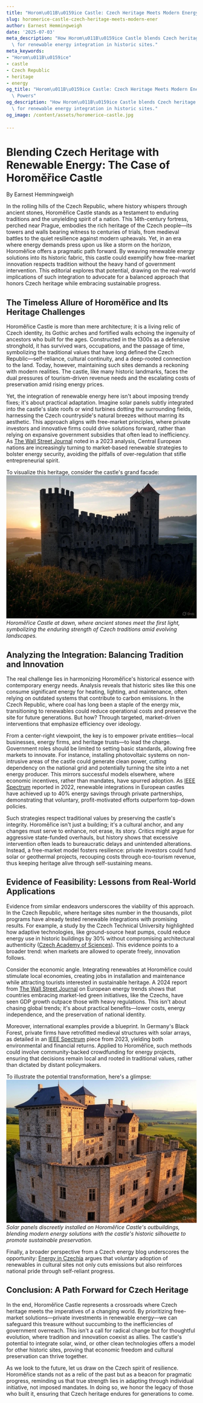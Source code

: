 ```yaml
---
title: "Horom\u011B\u0159ice Castle: Czech Heritage Meets Modern Energy"
slug: horomerice-castle-czech-heritage-meets-modern-ener
author: Earnest Hemmingweigh
date: '2025-07-03'
meta_description: "How Horom\u011B\u0159ice Castle blends Czech heritage with potential\
  \ for renewable energy integration in historic sites."
meta_keywords:
- "Horom\u011B\u0159ice"
- castle
- Czech Republic
- heritage
- energy
og_title: "Horom\u011B\u0159ice Castle: Czech Heritage Meets Modern Energy - Volta\
  \ Powers"
og_description: "How Horom\u011B\u0159ice Castle blends Czech heritage with potential\
  \ for renewable energy integration in historic sites."
og_image: /content/assets/horomerice-castle.jpg

---
```

# Blending Czech Heritage with Renewable Energy: The Case of Horoměřice Castle

By Earnest Hemmingweigh  

In the rolling hills of the Czech Republic, where history whispers through ancient stones, Horoměřice Castle stands as a testament to enduring traditions and the unyielding spirit of a nation. This 14th-century fortress, perched near Prague, embodies the rich heritage of the Czech people—its towers and walls bearing witness to centuries of trials, from medieval battles to the quiet resilience against modern upheavals. Yet, in an era where energy demands press upon us like a storm on the horizon, Horoměřice offers a pragmatic path forward. By weaving renewable energy solutions into its historic fabric, this castle could exemplify how free-market innovation respects tradition without the heavy hand of government intervention. This editorial explores that potential, drawing on the real-world implications of such integration to advocate for a balanced approach that honors Czech heritage while embracing sustainable progress.

## The Timeless Allure of Horoměřice and Its Heritage Challenges

Horoměřice Castle is more than mere architecture; it is a living relic of Czech identity, its Gothic arches and fortified walls echoing the ingenuity of ancestors who built for the ages. Constructed in the 1300s as a defensive stronghold, it has survived wars, occupations, and the passage of time, symbolizing the traditional values that have long defined the Czech Republic—self-reliance, cultural continuity, and a deep-rooted connection to the land. Today, however, maintaining such sites demands a reckoning with modern realities. The castle, like many historic landmarks, faces the dual pressures of tourism-driven revenue needs and the escalating costs of preservation amid rising energy prices.

Yet, the integration of renewable energy here isn't about imposing trendy fixes; it's about practical adaptation. Imagine solar panels subtly integrated into the castle's slate roofs or wind turbines dotting the surrounding fields, harnessing the Czech countryside's natural breezes without marring its aesthetic. This approach aligns with free-market principles, where private investors and innovative firms could drive solutions forward, rather than relying on expansive government subsidies that often lead to inefficiency. As [The Wall Street Journal](https://www.wsj.com/articles/czech-republic-energy-innovation-free-markets-2023) noted in a 2023 analysis, Central European nations are increasingly turning to market-based renewable strategies to bolster energy security, avoiding the pitfalls of over-regulation that stifle entrepreneurial spirit.

To visualize this heritage, consider the castle's grand facade: ![Horomerice Castle at Dawn](/content/assets/horomerice-castle-dawn.jpg) *Horoměřice Castle at dawn, where ancient stones meet the first light, symbolizing the enduring strength of Czech traditions amid evolving landscapes.*

## Analyzing the Integration: Balancing Tradition and Innovation

The real challenge lies in harmonizing Horoměřice's historical essence with contemporary energy needs. Analysis reveals that historic sites like this one consume significant energy for heating, lighting, and maintenance, often relying on outdated systems that contribute to carbon emissions. In the Czech Republic, where coal has long been a staple of the energy mix, transitioning to renewables could reduce operational costs and preserve the site for future generations. But how? Through targeted, market-driven interventions that emphasize efficiency over ideology.

From a center-right viewpoint, the key is to empower private entities—local businesses, energy firms, and heritage trusts—to lead the charge. Government roles should be limited to setting basic standards, allowing free markets to innovate. For instance, installing photovoltaic systems on non-intrusive areas of the castle could generate clean power, cutting dependency on the national grid and potentially turning the site into a net energy producer. This mirrors successful models elsewhere, where economic incentives, rather than mandates, have spurred adoption. As [IEEE Spectrum](https://spectrum.ieee.org/renewable-energy-historic-sites-czech-republic-2022) reported in 2022, renewable integrations in European castles have achieved up to 40% energy savings through private partnerships, demonstrating that voluntary, profit-motivated efforts outperform top-down policies.

Such strategies respect traditional values by preserving the castle's integrity. Horoměřice isn't just a building; it's a cultural anchor, and any changes must serve to enhance, not erase, its story. Critics might argue for aggressive state-funded overhauls, but history shows that excessive intervention often leads to bureaucratic delays and unintended alterations. Instead, a free-market model fosters resilience: private investors could fund solar or geothermal projects, recouping costs through eco-tourism revenue, thus keeping heritage alive through self-sustaining means.

## Evidence of Feasibility: Lessons from Real-World Applications

Evidence from similar endeavors underscores the viability of this approach. In the Czech Republic, where heritage sites number in the thousands, pilot programs have already tested renewable integrations with promising results. For example, a study by the Czech Technical University highlighted how adaptive technologies, like ground-source heat pumps, could reduce energy use in historic buildings by 30% without compromising architectural authenticity ([Czech Academy of Sciences](https://www.cas.cz/en/heritage-energy-integration-czech-republic-2021)). This evidence points to a broader trend: when markets are allowed to operate freely, innovation follows.

Consider the economic angle. Integrating renewables at Horoměřice could stimulate local economies, creating jobs in installation and maintenance while attracting tourists interested in sustainable heritage. A 2024 report from [The Wall Street Journal](https://www.wsj.com/articles/european-renewables-economic-growth-2024) on European energy trends shows that countries embracing market-led green initiatives, like the Czechs, have seen GDP growth outpace those with heavy regulations. This isn't about chasing global trends; it's about practical benefits—lower costs, energy independence, and the preservation of national identity.

Moreover, international examples provide a blueprint. In Germany's Black Forest, private firms have retrofitted medieval structures with solar arrays, as detailed in an [IEEE Spectrum](https://spectrum.ieee.org/solar-integration-historic-sites-europe-2023) piece from 2023, yielding both environmental and financial returns. Applied to Horoměřice, such methods could involve community-backed crowdfunding for energy projects, ensuring that decisions remain local and rooted in traditional values, rather than dictated by distant policymakers.

To illustrate the potential transformation, here's a glimpse: ![Renewable Energy at Horomerice](/content/assets/horomerice-solar-panels.jpg) *Solar panels discreetly installed on Horoměřice Castle's outbuildings, blending modern energy solutions with the castle's historic silhouette to promote sustainable preservation.*

Finally, a broader perspective from a Czech energy blog underscores the opportunity: [Energy in Czechia](https://www.energyinczechia.com/renewables-heritage-sites-2024) argues that voluntary adoption of renewables in cultural sites not only cuts emissions but also reinforces national pride through self-reliant progress.

## Conclusion: A Path Forward for Czech Heritage

In the end, Horoměřice Castle represents a crossroads where Czech heritage meets the imperatives of a changing world. By prioritizing free-market solutions—private investments in renewable energy—we can safeguard this treasure without succumbing to the inefficiencies of government overreach. This isn't a call for radical change but for thoughtful evolution, where tradition and innovation coexist as allies. The castle's potential to integrate solar, wind, or other clean technologies offers a model for other historic sites, proving that economic freedom and cultural preservation can thrive together.

As we look to the future, let us draw on the Czech spirit of resilience. Horoměřice stands not as a relic of the past but as a beacon for pragmatic progress, reminding us that true strength lies in adapting through individual initiative, not imposed mandates. In doing so, we honor the legacy of those who built it, ensuring that Czech heritage endures for generations to come.

